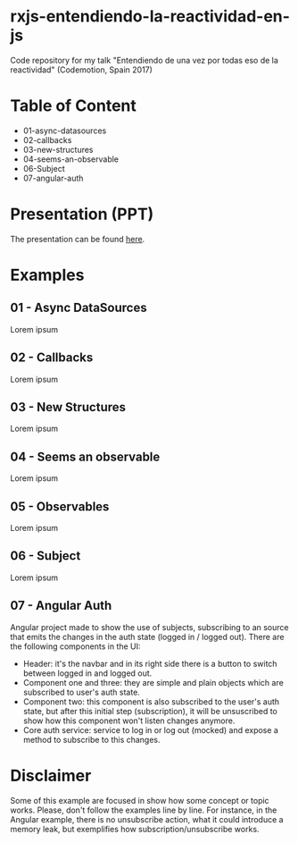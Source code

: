 # rxjs-entendiendo-la-reactividad-en-js
Code repository for my talk "Entendiendo de una vez por todas eso de la reactividad" (Codemotion, Spain 2017)

# Table of Content
- 01-async-datasources
- 02-callbacks
- 03-new-structures
- 04-seems-an-observable
- 06-Subject
- 07-angular-auth

# Presentation (PPT)
The presentation can be found [here](https://www.slideshare.net/sema_hkd/entendiendo-la-reactividad-de-una-vez-por-todas-code-motion17).

# Examples
## 01 - Async DataSources
Lorem ipsum

## 02 - Callbacks
Lorem ipsum

## 03 - New Structures
Lorem ipsum

## 04 - Seems an observable
Lorem ipsum

## 05 - Observables
Lorem ipsum

## 06 - Subject
Lorem ipsum

## 07 - Angular Auth
Angular project made to show the use of subjects, subscribing to an source that emits the changes in the auth state (logged in / logged out). There are the following components in the UI:
- Header: it's the navbar and in its right side there is a button to switch between logged in and logged out.
- Component one and three: they are simple and plain objects which are subscribed to user's auth state.
- Component two: this component is also subscribed to the user's auth state, but after this initial step (subscription), it will be unsuscribed to show how this component won't listen changes anymore.
- Core auth service: service to log in or log out (mocked) and expose a method to subscribe to this changes.

# Disclaimer
Some of this example are focused in show how some concept or topic works. Please, don't follow the examples line by line. For instance, in the Angular example, there is no unsubscribe action, what it could introduce a memory leak, but exemplifies how subscription/unsubscribe works.
